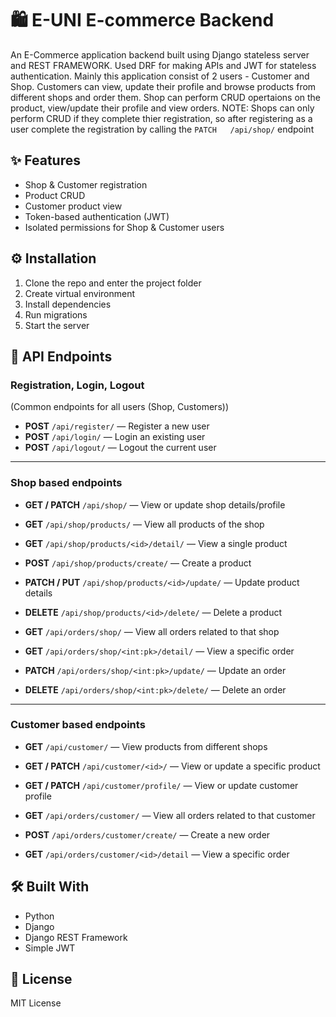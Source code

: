 # 🛍️ E-UNI E-commerce Backend

An E-Commerce application backend built using Django stateless server and REST FRAMEWORK. Used DRF for making APIs and JWT for stateless authentication. Mainly this application consist of 2 users - Customer and Shop. Customers can view, update their profile and browse products from different shops and order them. Shop can perform CRUD opertaions on the product, view/update their profile and view orders. NOTE: Shops can only perform CRUD if they complete thier registration, so after registering as a user complete the registration by calling the `PATCH   /api/shop/` endpoint

## ✨ Features

- Shop & Customer registration  
- Product CRUD  
- Customer product view  
- Token-based authentication (JWT)  
- Isolated permissions for Shop & Customer users  

## ⚙️ Installation

1. Clone the repo and enter the project folder  
2. Create virtual environment  
3. Install dependencies  
4. Run migrations  
5. Start the server  

## 📮 API Endpoints

### Registration, Login, Logout  
(Common endpoints for all users (Shop, Customers))

- **POST** `/api/register/` — Register a new user  
- **POST** `/api/login/` — Login an existing user  
- **POST** `/api/logout/` — Logout the current user  

---

### Shop based endpoints

- **GET / PATCH** `/api/shop/` — View or update shop details/profile  
- **GET** `/api/shop/products/` — View all products of the shop  
- **GET** `/api/shop/products/<id>/detail/` — View a single product  
- **POST** `/api/shop/products/create/` — Create a product  
- **PATCH / PUT** `/api/shop/products/<id>/update/` — Update product details  
- **DELETE** `/api/shop/products/<id>/delete/` — Delete a product  

- **GET** `/api/orders/shop/` — View all orders related to that shop  
- **GET** `/api/orders/shop/<int:pk>/detail/` — View a specific order  
- **PATCH** `/api/orders/shop/<int:pk>/update/` — Update an order  
- **DELETE** `/api/orders/shop/<int:pk>/delete/` — Delete an order  

---

### Customer based endpoints

- **GET** `/api/customer/` — View products from different shops  
- **GET / PATCH** `/api/customer/<id>/` — View or update a specific product  
- **GET / PATCH** `/api/customer/profile/` — View or update customer profile  

- **GET** `/api/orders/customer/` — View all orders related to that customer  
- **POST** `/api/orders/customer/create/` — Create a new order  
- **GET** `/api/orders/customer/<id>/detail` — View a specific order  

  
## 🛠️ Built With

- Python 
- Django
- Django REST Framework
- Simple JWT

## 📝 License

MIT License
